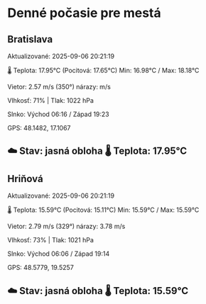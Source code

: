 ﻿# Denné počasie pre mestá

## Bratislava
Aktualizované: 2025-09-06 20:21:19

🌡️ Teplota: 17.95°C 
(Pocitová: 17.65°C)
Min: 16.98°C / Max: 18.18°C

Vietor: 2.57 m/s    (350°) 
nárazy:  m/s

Vlhkosť: 71% | Tlak: 1022 hPa

Slnko: Východ 06:16 / Západ 19:23

GPS: 48.1482, 17.1067

☁️ Stav: jasná obloha        🌡️ Teplota: 17.95°C
---

## Hriňová
Aktualizované: 2025-09-06 20:21:19

🌡️ Teplota: 15.59°C 
(Pocitová: 15.11°C)
Min: 15.59°C / Max: 15.59°C

Vietor: 2.79 m/s (329°)
nárazy: 3.78 m/s

Vlhkosť: 73% | Tlak: 1021 hPa

Slnko: Východ 06:06 / Západ 19:14

GPS: 48.5779, 19.5257

☁️ Stav: jasná obloha        🌡️ Teplota: 15.59°C
---
